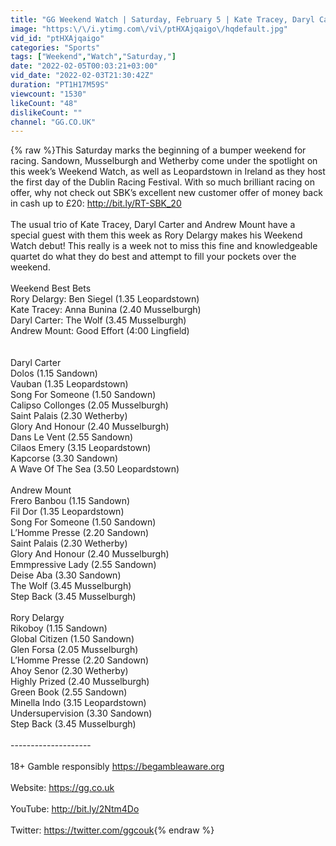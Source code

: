 ```yaml
---
title: "GG Weekend Watch | Saturday, February 5 | Kate Tracey, Daryl Carter, Andrew Mount & Rory Delargy"
image: "https:\/\/i.ytimg.com\/vi\/ptHXAjqaigo\/hqdefault.jpg"
vid_id: "ptHXAjqaigo"
categories: "Sports"
tags: ["Weekend","Watch","Saturday,"]
date: "2022-02-05T00:03:21+03:00"
vid_date: "2022-02-03T21:30:42Z"
duration: "PT1H17M59S"
viewcount: "1530"
likeCount: "48"
dislikeCount: ""
channel: "GG.CO.UK"
---
```

{% raw %}This Saturday marks the beginning of a bumper weekend for racing. Sandown, Musselburgh and Wetherby come under the spotlight on this week’s Weekend Watch, as well as Leopardstown in Ireland as they host the first day of the Dublin Racing Festival. With so much brilliant racing on offer, why not check out SBK’s excellent new customer offer of money back in cash up to £20: <a rel="nofollow" target="blank" href="http://bit.ly/RT-SBK_20">http://bit.ly/RT-SBK_20</a><br /><br />The usual trio of Kate Tracey, Daryl Carter and Andrew Mount have a special guest with them this week as Rory Delargy makes his Weekend Watch debut! This really is a week not to miss this fine and knowledgeable quartet do what they do best and attempt to fill your pockets over the weekend.<br /><br />Weekend Best Bets<br />Rory Delargy: Ben Siegel (1.35 Leopardstown)<br />Kate Tracey: Anna Bunina (2.40 Musselburgh)<br />Daryl Carter: The Wolf (3.45 Musselburgh)<br />Andrew Mount: Good Effort (4:00 Lingfield)<br /><br /><br />Daryl Carter<br />Dolos (1.15 Sandown)<br />Vauban (1.35 Leopardstown)<br />Song For Someone (1.50 Sandown)<br />Calipso Collonges (2.05 Musselburgh)<br />Saint Palais (2.30 Wetherby)<br />Glory And Honour (2.40 Musselburgh)<br />Dans Le Vent (2.55 Sandown)<br />Cilaos Emery (3.15 Leopardstown)<br />Kapcorse (3.30 Sandown)<br />A Wave Of The Sea (3.50 Leopardstown)<br /><br />Andrew Mount<br />Frero Banbou (1.15 Sandown)<br />Fil Dor (1.35 Leopardstown)<br />Song For Someone (1.50 Sandown)<br />L’Homme Presse (2.20 Sandown)<br />Saint Palais (2.30 Wetherby)<br />Glory And Honour (2.40 Musselburgh)<br />Emmpressive Lady (2.55 Sandown)<br />Deise Aba (3.30 Sandown)<br />The Wolf (3.45 Musselburgh)<br />Step Back (3.45 Musselburgh)<br /><br />Rory Delargy<br />Rikoboy (1.15 Sandown)<br />Global Citizen (1.50 Sandown)<br />Glen Forsa (2.05 Musselburgh)<br />L’Homme Presse (2.20 Sandown)<br />Ahoy Senor (2.30 Wetherby)<br />Highly Prized (2.40 Musselburgh)<br />Green Book (2.55 Sandown)<br />Minella Indo (3.15 Leopardstown)<br />Undersupervision (3.30 Sandown)<br />Step Back (3.45 Musselburgh)<br /><br />--------------------<br /><br />18+ Gamble responsibly <a rel="nofollow" target="blank" href="https://begambleaware.org">https://begambleaware.org</a><br /><br />Website: <a rel="nofollow" target="blank" href="https://gg.co.uk">https://gg.co.uk</a><br /><br />YouTube: <a rel="nofollow" target="blank" href="http://bit.ly/2Ntm4Do">http://bit.ly/2Ntm4Do</a><br /><br />Twitter: <a rel="nofollow" target="blank" href="https://twitter.com/ggcouk">https://twitter.com/ggcouk</a>{% endraw %}
